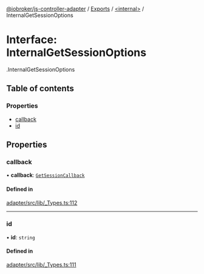 [@iobroker/js-controller-adapter](../README.md) / [Exports](../modules.md) / [<internal\>](../modules/internal_.md) / InternalGetSessionOptions

# Interface: InternalGetSessionOptions

[<internal>](../modules/internal_.md).InternalGetSessionOptions

## Table of contents

### Properties

- [callback](internal_.InternalGetSessionOptions.md#callback)
- [id](internal_.InternalGetSessionOptions.md#id)

## Properties

### callback

• **callback**: [`GetSessionCallback`](../modules/internal_.md#getsessioncallback)

#### Defined in

[adapter/src/lib/_Types.ts:112](https://github.com/ioBroker/ioBroker.js-controller/blob/9bd0ce3f/packages/adapter/src/lib/_Types.ts#L112)

___

### id

• **id**: `string`

#### Defined in

[adapter/src/lib/_Types.ts:111](https://github.com/ioBroker/ioBroker.js-controller/blob/9bd0ce3f/packages/adapter/src/lib/_Types.ts#L111)
